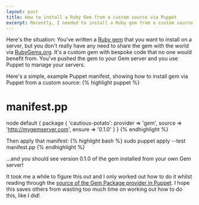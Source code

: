```yaml
---
layout: post
title: How to install a Ruby Gem from a custom source via Puppet
excerpt: Recently, I needed to install a Ruby gem from a custom source via Puppet and here's how to do it.
---
```


Here's the situation: You've written a [Ruby gem][example-gem-repo] that you want to install on a server, but you don't really have any
need to share the gem with the world via [RubyGems.org](https://rubygems.org). It's a custom gem with bespoke code
that no one would benefit from. You've pushed the gem to your Gem server and you use Puppet to manage your
servers.

Here's a simple, example Puppet manifest, showing how to install gem via Puppet from a custom source:
{% highlight puppet %}
# manifest.pp
node default {
  package { 'cautious-potato':
    provider => 'gem',
    source => 'http://mygemserver.com',
    ensure => '0.1.0'
  }
}
{% endhighlight %}

Then apply that manifest:
{% highlight bash %}
sudo puppet apply --test manifest.pp
{% endhighlight %}

...and you should see version 0.1.0 of the gem installed from your own Gem server!

It took me a while to figure this out and I only worked out how to do it whilst reading through the
[source of the Gem Package provider in Puppet][puppet-gem-source]. I hope this saves others from wasting too much time
on working out how to do this, like I did!

[example-gem-repo]: https://github.com/MasterRoot24/example-gem
[puppet-gem-source]: https://github.com/puppetlabs/puppet/blob/master/lib/puppet/provider/package/gem.rb
